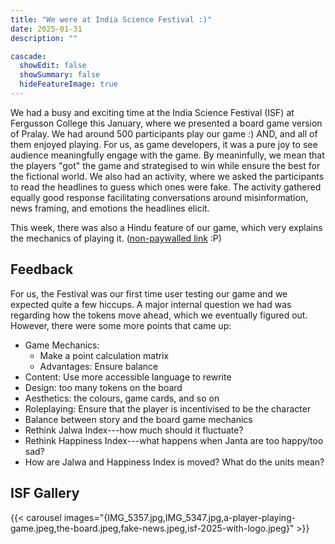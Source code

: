 ```yaml
---
title: "We were at India Science Festival :)"
date: 2025-01-31
description: ""

cascade:
  showEdit: false
  showSummary: false
  hideFeatureImage: true
---
```

We had a busy and exciting time at the India Science Festival (ISF) at Fergusson College this January, where we presented a board game version of Pralay. We had around 500 participants play our game :) AND, and all of them enjoyed playing. For us, as game developers, it was a pure joy to see audience meaningfully engage with the game. By meaninfully, we mean that the players "got" the game and strategised to win while ensure the best for the fictional world. We also had an activity, where we asked the participants to read the headlines to guess which ones were fake. The activity gathered equally good response facilitating conversations around misinformation, news framing, and emotions the headlines elicit.

This week, there was also a Hindu feature of our game, which very explains the mechanics of playing it. ([non-paywalled link](https://web.archive.org/web/20250130064905/https://www.thehindu.com/education/gamifying-education-how-board-and-digital-games-are-changing-learning/article69155200.ece) :P)

## Feedback
For us, the Festival was our first time user testing our game and we expected quite a few hiccups. A major internal question we had was regarding how the tokens move ahead, which we eventually figured out. However, there were some more points that came up: 
- Game Mechanics: 
   - Make a point calculation matrix
   - Advantages: Ensure balance
- Content: Use more accessible language to rewrite 
- Design: too many tokens on the board
- Aesthetics: the colours, game cards, and so on
- Roleplaying: Ensure that the player is incentivised to be the character
- Balance between story and the board game mechanics
- Rethink Jalwa Index---how much should it fluctuate?
- Rethink Happiness Index---what happens when Janta are too happy/too sad?
- How are Jalwa and Happiness Index is moved? What do the units mean?

## ISF Gallery

{{< carousel images="{IMG_5357.jpg,IMG_5347.jpg,a-player-playing-game.jpeg,the-board.jpeg,fake-news.jpeg,isf-2025-with-logo.jpeg}" >}}


